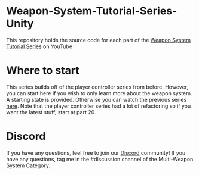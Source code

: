 # Weapon-System-Tutorial-Series-Unity
 This repository holds the source code for each part of the [Weapon System Tutorial Series](https://www.youtube.com/c/Bardent "Bardent YouTube Channel") on YouTube
 
# Where to start
 This series builds off of the player controller series from before. However, you can start here if you wish to only learn more about the weapon system. A starting state is provided. Otherwise you can watch the previous series [here](https://www.youtube.com/playlist?list=PLy78FINcVmjA0zDBhLuLNL1Jo6xNMMq-W). Note that the player controller series had a lot of refactoring so if you want the latest stuff, start at part 20.

# Discord
If you have any questions, feel free to join our [Discord](https://discord.gg/uHQrf7K "Bardent Discord Server") community! If you have any questions, tag me in the #discussion channel of the Multi-Weapon System Category.
